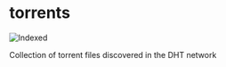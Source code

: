 torrents 
========
![Indexed](https://img.shields.io/badge/indexed-235208-blue)

Collection of torrent files discovered in the DHT network
